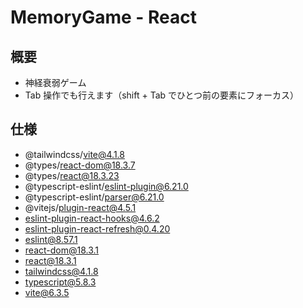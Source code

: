 # MemoryGame - React

## 概要
- 神経衰弱ゲーム
- Tab 操作でも行えます（shift + Tab でひとつ前の要素にフォーカス）

## 仕様
- @tailwindcss/vite@4.1.8
- @types/react-dom@18.3.7
- @types/react@18.3.23
- @typescript-eslint/eslint-plugin@6.21.0
- @typescript-eslint/parser@6.21.0
- @vitejs/plugin-react@4.5.1
- eslint-plugin-react-hooks@4.6.2
- eslint-plugin-react-refresh@0.4.20
- eslint@8.57.1
- react-dom@18.3.1
- react@18.3.1
- tailwindcss@4.1.8
- typescript@5.8.3
- vite@6.3.5
